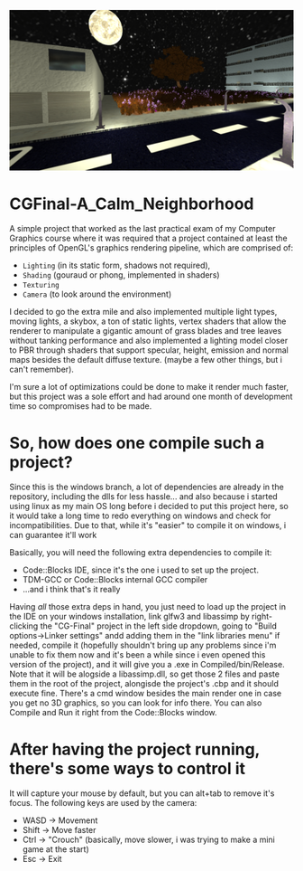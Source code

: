 ![In-Engine Screenshot](Sample_Img/CGFinal_Screen.png)

# CGFinal-A_Calm_Neighborhood

A simple project that worked as the last practical exam of my Computer Graphics course 
where it was required that a project contained at least the principles of OpenGL's graphics rendering pipeline,
which are comprised of: 
* `Lighting` (in its static form, shadows not required),
* `Shading` (gouraud or phong, implemented in shaders)
* `Texturing`
* `Camera` (to look around the environment)

 
I decided to go the extra mile and also implemented multiple light types,
moving lights, a skybox, a ton of static lights, vertex shaders that allow
the renderer to manipulate a gigantic amount of grass blades and tree leaves
without tanking performance and also implemented a lighting model closer to PBR
through shaders that support specular, height, emission and normal maps besides
the default diffuse texture. (maybe a few other things, but i can't remember).


I'm sure a lot of optimizations could be done to make it render much faster,
but this project was a sole effort and had around one month of development time
so compromises had to be made.

# So, how does one compile such a project?

Since this is the windows branch, a lot of dependencies are already in the repository, including the dlls for less hassle... and also because i started using linux as my main OS long before i decided to put this project here, so it would take a long time to redo everything on windows and check for incompatibilities. Due to that, while it's "easier" to compile it on windows, i can guarantee it'll work

Basically, you will need the following extra dependencies to compile it: 

* Code::Blocks IDE, since it's the one i used to set up the project.
* TDM-GCC or Code::Blocks internal GCC compiler 
* ...and i think that's it really


Having *all* those extra deps in hand, you just need to load up the project in the IDE on your windows installation, link glfw3 and libassimp by right-clicking the "CG-Final" project in the left side dropdown, going to "Build options->Linker settings" andd adding them in the "link libraries menu" if needed, compile it (hopefully shouldn't bring up any problems since i'm unable to fix them now and it's been a while since i even opened this version of the project), and it will give you a .exe in Compiled/bin/Release. Note that it will be alogside a libassimp.dll, so get those 2 files and paste them in the root of the project, alongisde the project's .cbp and it should execute fine. There's a cmd window besides the main render one in case you get no 3D graphics, so you can look for info there. You can also Compile and Run it right from the Code::Blocks window.

# After having the project running, there's some ways to control it

It will capture your mouse by default, but you can alt+tab to remove it's focus. The following keys are used by the camera:

* WASD -> Movement
* Shift -> Move faster
* Ctrl -> "Crouch" (basically, move slower, i was trying to make a mini game at the start)
* Esc -> Exit
